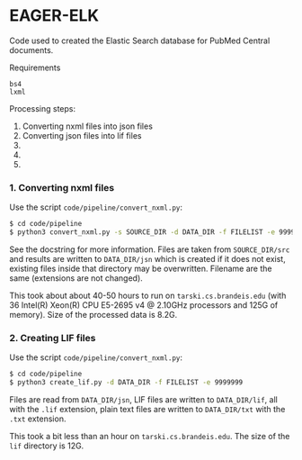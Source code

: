 # EAGER-ELK

Code used to created the Elastic Search database for PubMed Central documents.

Requirements

	bs4
	lxml

Processing steps:

1. Converting nxml files into json files
1. Converting json files into lif files
1.
1.
1.


### 1. Converting nxml files

Use the script `code/pipeline/convert_nxml.py`:

```bash
$ cd code/pipeline
$ python3 convert_nxml.py -s SOURCE_DIR -d DATA_DIR -f FILELIST -e 9999999
```

See the docstring for more information. Files are taken from `SOURCE_DIR/src` and results are written to `DATA_DIR/jsn` which is created if it does not exist, existing files inside that directory may be overwritten. Filename are the same (extensions are not changed).

This took about about 40-50 hours to run on `tarski.cs.brandeis.edu` (with 36 Intel(R) Xeon(R) CPU E5-2695 v4 @ 2.10GHz processors and 125G of memory). Size of the processed data is 8.2G.


### 2. Creating LIF files

Use the script `code/pipeline/convert_nxml.py`:

```bash
$ cd code/pipeline
$ python3 create_lif.py -d DATA_DIR -f FILELIST -e 9999999
```

Files are read from `DATA_DIR/jsn`, LIF files are written to `DATA_DIR/lif`, all with the `.lif` extension, plain text files are written to `DATA_DIR/txt` with the `.txt` extension.

This took a bit less than an hour on `tarski.cs.brandeis.edu`. The size of the `lif` directory is 12G.
